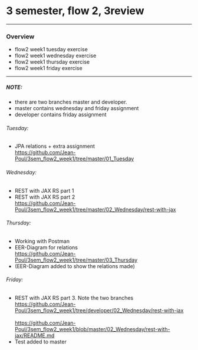 # 3 semester, flow 2, 3review
-------------------------------------------------------------------------------------------------
### Overview
  - flow2 week1 tuesday exercise
  - flow2 week1 wednesday exercise
  - flow2 week1 thursday exercise
  - flow2 week1 friday exercise
-------------------------------------------------------------------------------------------------

##### NOTE: 
- there are two branches master and developer.
- master contains wednesday and friday assignment
- developer contains friday assignment

###### Tuesday: 
- JPA relations + extra assignment <br/>
https://github.com/Jean-Poul/3sem_flow2_week1/tree/master/01_Tuesday


###### Wednesday: 
- REST with JAX RS part 1
- REST with JAX RS part 2 <br/>
https://github.com/Jean-Poul/3sem_flow2_week1/tree/master/02_Wednesday/rest-with-jax


###### Thursday: 
- Working with Postman <br/>
- EER-Diagram for relations <br/>
https://github.com/Jean-Poul/3sem_flow2_week1/tree/master/03_Thursday
- (EER-Diagram added to show the relations made)

###### Friday: 
- REST with JAX RS part 3. Note the two branches <br/>
https://github.com/Jean-Poul/3sem_flow2_week1/tree/developer/02_Wednesday/rest-with-jax <br/><br/>
https://github.com/Jean-Poul/3sem_flow2_week1/blob/master/02_Wednesday/rest-with-jax/README.md
- Test added to master

